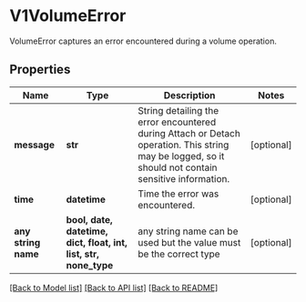 # V1VolumeError

VolumeError captures an error encountered during a volume operation.

## Properties
Name | Type | Description | Notes
------------ | ------------- | ------------- | -------------
**message** | **str** | String detailing the error encountered during Attach or Detach operation. This string may be logged, so it should not contain sensitive information. | [optional] 
**time** | **datetime** | Time the error was encountered. | [optional] 
**any string name** | **bool, date, datetime, dict, float, int, list, str, none_type** | any string name can be used but the value must be the correct type | [optional]

[[Back to Model list]](../README.md#documentation-for-models) [[Back to API list]](../README.md#documentation-for-api-endpoints) [[Back to README]](../README.md)


